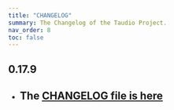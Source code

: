 ```yaml
---
title: "CHANGELOG"
summary: The Changelog of the Taudio Project.
nav_order: 8
toc: false
---
```

## 0.17.9

- ## The [CHANGELOG file is here](https://flutter-sound.canardoux.xyz/changelog.html)

